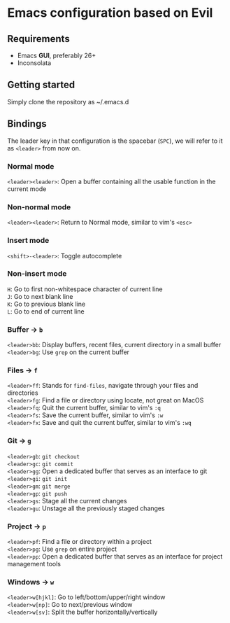 # Emacs configuration based on Evil


## Requirements
- Emacs **GUI**, preferably 26+
- Inconsolata

## Getting started
Simply clone the repository as ~/.emacs.d

## Bindings
The leader key in that configuration is the spacebar (`SPC`), we will refer to it as `<leader>` from now on.

### Normal mode
`<leader><leader>`: Open a buffer containing all the usable function in the current mode
### Non-normal mode
`<leader><leader>`: Return to Normal mode, similar to vim's `<esc>`
### Insert mode
`<shift>-<leader>`: Toggle autocomplete
### Non-insert mode
`H`: Go to first non-whitespace character of current line  
`J`: Go to next blank line  
`K`: Go to previous blank line  
`L`: Go to end of current line
### Buffer -> `b`
`<leader>bb`: Display buffers, recent files, current directory in a small buffer  
`<leader>bg`: Use `grep` on the current buffer
### Files -> `f`
`<leader>ff`: Stands for `find-files`, navigate through your files and directories  
`<leader>fg`: Find a file or directory using locate, not great on MacOS  
`<leader>fq`: Quit the current buffer, similar to vim's `:q`  
`<leader>fs`: Save the current buffer, similar to vim's `:w`  
`<leader>fx`: Save and quit the current buffer, similar to vim's `:wq`
### Git -> `g`
`<leader>gb`: `git checkout`  
`<leader>gc`: `git commit`  
`<leader>gg`: Open a dedicated buffer that serves as an interface to git  
`<leader>gi`: `git init`  
`<leader>gm`: `git merge`  
`<leader>gp`: `git push`  
`<leader>gs`: Stage all the current changes  
`<leader>gu`: Unstage all the previously staged changes
### Project -> `p`
`<leader>pf`: Find a file or directory within a project  
`<leader>pg`: Use `grep` on entire project  
`<leader>pp`: Open a dedicated buffer that serves as an interface for project management tools
### Windows -> `w`
`<leader>w[hjkl]`: Go to left/bottom/upper/right window  
`<leader>w[np]`: Go to next/previous window  
`<leader>w[sv]`: Split the buffer horizontally/vertically
